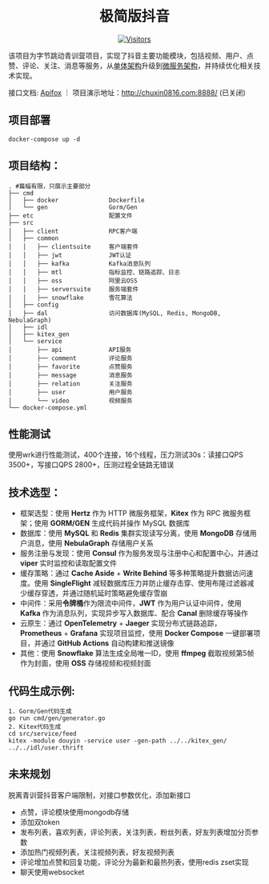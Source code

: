 <div align="center">

# 极简版抖音

[![Visitors](https://api.visitorbadge.io/api/daily?path=https://github.com/chuxin0816/douyin&label=VISITORS%20TODAY&countColor=%231758f0)](https://github.com/chuxin0816/douyin)
</div>

该项目为字节跳动青训营项目，实现了抖音主要功能模块，包括视频、用户、点赞、评论、关注、消息等服务，从[单体架构](https://github.com/chuxin0816/douyin/tree/v1)升级到[微服务架构](https://github.com/chuxin0816/douyin)，并持续优化相关技术实现。

接口文档: [Apifox](https://apifox.com/apidoc/shared-0c80e0c6-daca-4b12-96a4-01ca8c2b6cd1) ｜ 项目演示地址：http://chuxin0816.com:8888/ (已关闭)
## 项目部署
`docker-compose up -d`
## 项目结构：
```shell
. #篇幅有限，只展示主要部分
├── cmd
│   ├── docker              Dockerfile
│   └── gen                 Gorm/Gen
├── etc                     配置文件
├── src
│   ├── client              RPC客户端
│   ├── common             
│   │   ├── clientsuite     客户端套件
│   │   ├── jwt             JWT认证
│   │   ├── kafka           Kafka消息队列
│   │   ├── mtl             指标监控、链路追踪、日志
│   │   ├── oss             阿里云OSS
│   │   ├── serversuite     服务端套件
│   │   ├── snowflake       雪花算法
│   ├── config
│   ├── dal                 访问数据库(MySQL, Redis, MongoDB, NebulaGraph)
│   ├── idl
│   ├── kitex_gen
│   └── service
│       ├── api             API服务
│       ├── comment         评论服务
│       ├── favorite        点赞服务 
│       ├── message         消息服务
│       ├── relation        关注服务
│       ├── user            用户服务
│       └── video           视频服务
└── docker-compose.yml
```
##  性能测试
使用wrk进行性能测试，400个连接，16个线程，压力测试30s：读接口QPS 3500+，写接口QPS 2800+，压测过程全链路无错误
## 技术选型：
- 框架选型：使用 **Hertz** 作为 HTTP 微服务框架，**Kitex** 作为 RPC 微服务框架；使用 **GORM/GEN** 生成代码并操作 MySQL 数据库
- 数据库：使用 **MySQL** 和 **Redis** 集群实现读写分离，使用 **MongoDB** 存储用户消息，使用 **NebulaGraph** 存储用户关系
- 服务注册与发现：使用 **Consul** 作为服务发现与注册中心和配置中心，并通过 **viper** 实时监控和读取配置文件
- 缓存策略：通过 **Cache Aside** + **Write Behind** 等多种策略提升数据访问速度。使用 **SingleFlight** 减轻数据库压力并防止缓存击穿、使用布隆过滤器减少缓存穿透，并通过随机延时策略避免缓存雪崩
- 中间件：采用**令牌桶**作为限流中间件，**JWT** 作为用户认证中间件，使用 **Kafka** 作为消息队列，实现异步写入数据库、配合 **Canal** 删除缓存等操作
- 云原生：通过 **OpenTelemetry** + **Jaeger** 实现分布式链路追踪，**Prometheus** + **Grafana** 实现项目监控，使用 **Docker Compose** 一键部署项目，并通过 **GitHub Actions** 自动构建和推送镜像
- 其他：使用 **Snowflake** 算法生成全局唯一ID，使用 **ffmpeg** 截取视频第5帧作为封面，使用 **OSS** 存储视频和视频封面
## 代码生成示例:
```shell
1. Gorm/Gen代码生成
go run cmd/gen/generator.go
2. Kitex代码生成
cd src/service/feed
kitex -module douyin -service user -gen-path ../../kitex_gen/ ../../idl/user.thrift
```
## 未来规划
脱离青训营抖音客户端限制，对接口参数优化，添加新接口
* 点赞，评论模块使用mongodb存储
* 添加双token
* 发布列表，喜欢列表，评论列表，关注列表，粉丝列表，好友列表增加分页参数
* 添加热门视频列表，关注视频列表，好友视频列表
* 评论增加点赞和回复功能，评论分为最新和最热列表，使用redis zset实现
* 聊天使用websocket